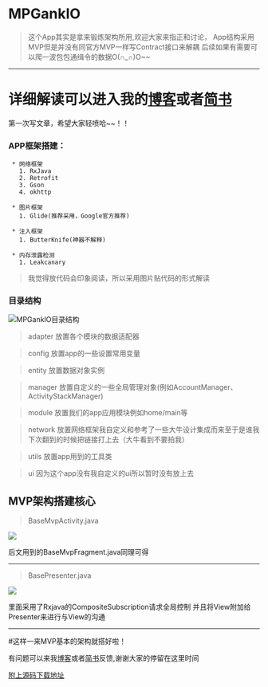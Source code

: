 # MPGankIO

> 这个App其实是拿来锻炼架构所用,欢迎大家来指正和讨论，
> App结构采用MVP但是并没有同官方MVP一样写Contract接口来解耦
> 后续如果有需要可以爬一波包包通缉令的数据O(∩_∩)O~~


---

# 详细解读可以进入我的[博客](http://www.mapleslong.com)或者[简书](http://www.jianshu.com/users/0da7bdbfddb2)

第一次写文章，希望大家轻喷哈~~！！

### APP框架搭建：
```
 * 网络框架 
   1. RxJava
   2. Retrofit
   3. Gson
   4. okhttp
  
 * 图片框架
   1. Glide(推荐采用，Google官方推荐)

 * 注入框架
   1. ButterKnife(神器不解释) 
   
 * 内存泄露检测
   1. Leakcanary
```

> 我觉得放代码会印象阅读，所以采用图片贴代码的形式解读

### 目录结构

![MPGankIO目录结构](http://o6kv2wscf.bkt.clouddn.com/16-8-19/78414221.jpg)


  > adapter 放置各个模块的数据适配器 
  
  > config  放置app的一些设置常用变量 
  
  > entity  放置数据对象实例         
  
 > manager 放置自定义的一些全局管理对象(例如AccountManager、ActivityStackManager)
 
 > module  放置我们的app应用模块例如home/main等
 
 > network 放置网络框架我自定义和参考了一些大牛设计集成而来至于是谁我下次翻到的时候把链接打上去（大牛看到不要拍我）
 
 > utils 放置app用到的工具类
 
 > ui 因为这个app没有我自定义的ui所以暂时没有放上去

## MVP架构搭建核心
> BaseMvpActivity.java

![](http://o6kv2wscf.bkt.clouddn.com/16-8-19/49528159.jpg)

后文用到的BaseMvpFragment.java同理可得

---

> BasePresenter.java
 
![](http://o6kv2wscf.bkt.clouddn.com/16-8-19/50537867.jpg)

里面采用了Rxjava的CompositeSubscription请求全局控制
并且将View附加给Presenter来进行与View的沟通

---

#这样一来MVP基本的架构就搭好啦！

有问题可以来我[博客](http://www.mapleslong.com)或者[简书](http://www.jianshu.com/users/0da7bdbfddb2)反馈,谢谢大家的停留在这里时间
 
 [附上源码下载地址](https://github.com/mapleslong/MPGankIO) 